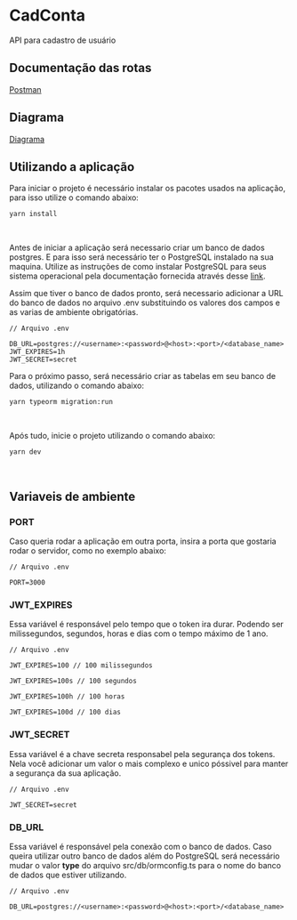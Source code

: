 # **CadConta**

API para cadastro de usuário


## **Documentação das rotas**

<a href="https://documenter.getpostman.com/view/20745940/UzJFuHep">Postman</a>

## **Diagrama**

<a href="https://drive.google.com/file/d/1oS69E1mUg9T4TwefXxHxZSf5z2cZyR1n/view">Diagrama</a>

## **Utilizando a aplicação**

Para iniciar o projeto é necessário instalar os pacotes usados na aplicação, para isso utilize o comando abaixo:

```
yarn install
```

<br>

Antes de iniciar a aplicação será necessario criar um banco de dados postgres. E para isso será necessário ter o PostgreSQL instalado na sua maquina. Utilize as instruções de como instalar PostgreSQL para seus sistema operacional pela documentação fornecida através desse <a href="https://www.postgresql.org/download/">link</a>.

Assim que tiver o banco de dados pronto, será necessario adicionar a URL do banco de dados no arquivo .env substituindo os valores dos campos e as varias de ambiente obrigatórias.
```
// Arquivo .env

DB_URL=postgres://<username>:<password>@<host>:<port>/<database_name>
JWT_EXPIRES=1h
JWT_SECRET=secret
```

Para o próximo passo, será necessário criar as tabelas em seu banco de dados, utilizando o comando abaixo:

```
yarn typeorm migration:run
```

<br>

Após tudo, inicie o projeto utilizando o comando abaixo:

```
yarn dev
```

<br>

## **Variaveis de ambiente**

### **PORT**
Caso queria rodar a aplicação em outra porta, insira a porta que gostaria rodar o servidor, como no exemplo abaixo:
```
// Arquivo .env

PORT=3000
```

### **JWT_EXPIRES**
Essa variável é responsável pelo tempo que o token ira durar. Podendo ser milissegundos, segundos, horas e dias com o tempo máximo de 1 ano.
```
// Arquivo .env

JWT_EXPIRES=100 // 100 milissegundos

JWT_EXPIRES=100s // 100 segundos

JWT_EXPIRES=100h // 100 horas

JWT_EXPIRES=100d // 100 dias
```

### **JWT_SECRET**
Essa variável é a chave secreta responsabel pela segurança dos tokens. Nela você adicionar um valor o mais complexo e unico póssivel para manter a segurança da sua aplicação.
```
// Arquivo .env

JWT_SECRET=secret
```

### **DB_URL**
Essa variável é responsável pela conexão com o banco de dados. Caso queira utilizar outro banco de dados além do PostgreSQL será necessário mudar o valor **type** do arquivo src/db/ormconfig.ts para o nome do banco de dados que estiver utilizando.
```
// Arquivo .env

DB_URL=postgres://<username>:<password>@<host>:<port>/<database_name>

```